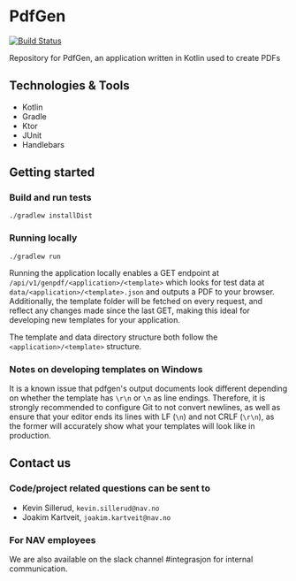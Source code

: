 # PdfGen

[![Build Status](https://travis-ci.org/navikt/pdfgen.svg?branch=master)](https://travis-ci.org/navikt/pdfgen)

Repository for PdfGen, an application written in Kotlin used to create PDFs

## Technologies & Tools

* Kotlin
* Gradle
* Ktor
* JUnit
* Handlebars

## Getting started
### Build and run tests
`./gradlew installDist`

### Running locally
`./gradlew run`

Running the application locally enables a GET endpoint at `/api/v1/genpdf/<application>/<template>`
which looks for test data at `data/<application>/<template>.json` and outputs a PDF to your browser.
Additionally, the template folder will be fetched on every request, and reflect any changes made since the last GET,
making this ideal for developing new templates for your application.

The template and data directory structure both follow the `<application>/<template>` structure.

### Notes on developing templates on Windows
It is a known issue that pdfgen's output documents look different depending on whether the template
has `\r\n` or `\n` as line endings. Therefore, it is strongly recommended to configure Git to not convert newlines, as well as ensure that your editor ends its lines with LF (`\n`) and not CRLF (`\r\n`), as the former will accurately show what your
templates will look like in production.

## Contact us
### Code/project related questions can be sent to
* Kevin Sillerud, `kevin.sillerud@nav.no`
* Joakim Kartveit, `joakim.kartveit@nav.no`

### For NAV employees
We are also available on the slack channel #integrasjon for internal communication.
